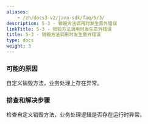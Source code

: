 ```yaml
---
aliases:
    - /zh/docs3-v2/java-sdk/faq/5/3/
description: 5-3 - 销毁方法调用时发生意外错误
linkTitle: 5-3 - 销毁方法调用时发生意外错误
title: 5-3 - 销毁方法调用时发生意外错误
type: docs
weight: 3
---
```



### 可能的原因

自定义销毁方法，业务处理上存在异常。

### 排查和解决步骤

检查自定义销毁方法，业务处理逻辑是否存在运行时异常。